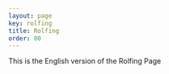 ```yaml
---
layout: page
key: rolfing
title: Rolfing
order: 00
---
```


This is the English version of the Rolfing Page